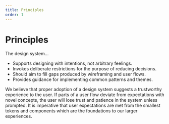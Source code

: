 ```yaml
---
title: Principles
order: 1
---
```


# Principles

The design system...

- Supports designing with intentions, not arbitrary feelings.
- Invokes deliberate restrictions for the purpose of reducing decisions.
- Should aim to fill gaps produced by wireframing and user flows.
- Provides guidance for implementing common patterns and themes.

We believe that proper adoption of a design system suggests a trustworthy experience to the user. If parts of a user flow deviate from expectations with novel concepts, the user will lose trust and patience in the system unless prompted. It is imperative that user expectations are met from the smallest tokens and components which are the foundations to our larger experiences.

